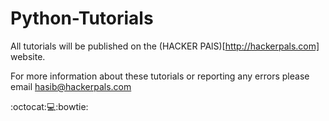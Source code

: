 # Python-Tutorials

All tutorials will be published on the (HACKER PAlS)[http://hackerpals.com] website.

For more information about these tutorials or reporting any errors please email hasib@hackerpals.com

:octocat::computer::bowtie:
